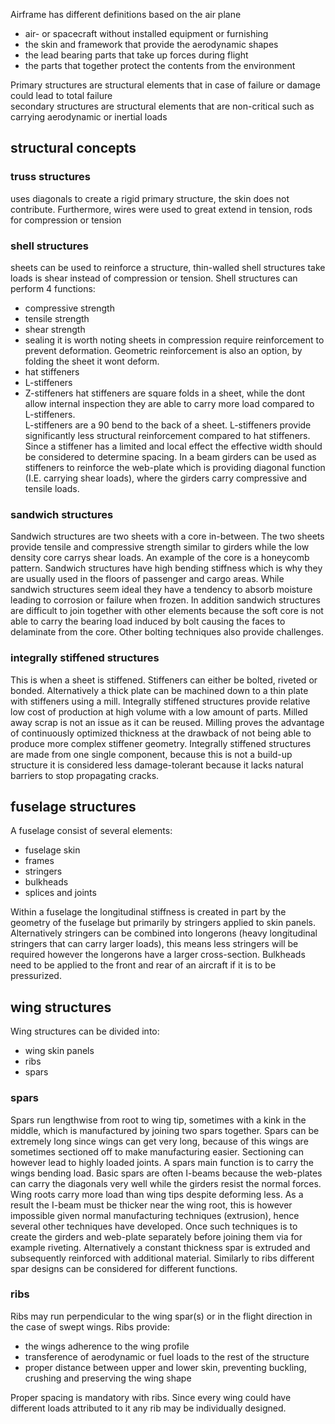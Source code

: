 Airframe has different definitions based on the air plane
- air- or spacecraft without installed equipment or furnishing
- the skin and framework that provide the aerodynamic shapes
- the lead bearing parts that take up forces during flight
- the parts that together protect the contents from the environment

Primary structures are structural elements that in case of failure or damage could lead to total failure  
secondary structures are structural elements that are non-critical such as carrying aerodynamic or inertial loads

## structural concepts 

### truss structures
uses diagonals to create a rigid primary structure, the skin does not contribute. 
Furthermore, wires were used to great extend in tension, rods for compression or tension

### shell structures
sheets can be used to reinforce a structure, thin-walled shell structures take loads is shear instead of compression or tension.
Shell structures can perform 4 functions:
- compressive strength
- tensile strength
- shear strength 
- sealing
it is worth noting sheets in compression require reinforcement to prevent deformation. Geometric reinforcement is also an option, by folding the sheet it wont deform.
- hat stiffeners
- L-stiffeners
- Z-stiffeners
hat stiffeners are square folds in a sheet, while the dont allow internal inspection they are able to carry more load compared to L-stiffeners.  
L-stiffeners are a 90 bend to the back of a sheet. L-stiffeners provide significantly less structural reinforcement compared to hat stiffeners.  
Since a stiffener has a limited and local effect the effective width should be considered to determine spacing.
In a beam girders can be used as stiffeners to reinforce the web-plate which is providing diagonal function (I.E. carrying shear loads), where the girders carry compressive and tensile loads.

### sandwich structures
Sandwich structures are two sheets with a core in-between. The two sheets provide tensile and compressive strength similar to girders while the low density core carrys shear loads.
An example of the core is a honeycomb pattern.
Sandwich structures have high bending stiffness which is why they are usually used in the floors of passenger and cargo areas.
While sandwich structures seem ideal they have a tendency to absorb moisture leading to corrosion or failure when frozen.
In addition sandwich structures are difficult to join together with other elements because the soft core is not able to carry the bearing load induced by bolt causing the faces to delaminate from the core.
Other bolting techniques also provide challenges.

### integrally stiffened structures
This is when a sheet is stiffened. Stiffeners can either be bolted, riveted or bonded.
Alternatively a thick plate can be machined down to a thin plate with stiffeners using a mill.
Integrally stiffened structures provide relative low cost of production at high volume with a low amount of parts.
Milled away scrap is not an issue as it can be reused.
Milling proves the advantage of continuously optimized thickness at the drawback of not being able to produce more complex stiffener geometry.
Integrally stiffened structures are made from one single component, because this is not a build-up structure it is considered less damage-tolerant because it lacks natural barriers to stop propagating cracks.


## fuselage structures 

A fuselage consist of several elements:
- fuselage skin 
- frames
- stringers
- bulkheads
- splices and joints

Within a fuselage the longitudinal stiffness is created in part by the geometry of the fuselage but primarily by stringers applied to skin panels.
Alternatively stringers can be combined into longerons (heavy longitudinal stringers that can carry larger loads), this means less stringers will be required however the longerons have a larger cross-section.
Bulkheads need to be applied to the front and rear of an aircraft if it is to be pressurized.

## wing structures

Wing structures can be divided into:
- wing skin panels 
- ribs
- spars

### spars
Spars run lengthwise from root to wing tip, sometimes with a kink in the middle, which is manufactured by joining two spars together.
Spars can be extremely long since wings can get very long, because of this wings are sometimes sectioned off to make manufacturing easier.
Sectioning can however lead to highly loaded joints.
A spars main function is to carry the wings bending load.
Basic spars are often I-beams because the web-plates can carry the diagonals very well while the girders resist the normal forces.
Wing roots carry more load than wing tips despite deforming less.
As a result the I-beam must be thicker near the wing root, this is however impossible given normal manufacturing techniques (extrusion), hence several other techniques have developed.
Once such techniques is to create the girders and web-plate separately before joining them via for example riveting.
Alternatively a constant thickness spar is extruded and subsequently reinforced with additional material.
Similarly to ribs different spar designs can be considered for different functions.

### ribs
Ribs may run perpendicular to the wing spar(s) or in the flight direction in the case of swept wings.
Ribs provide:
- the wings adherence to the wing profile
- transference of aerodynamic or fuel loads to the rest of the structure
- proper distance between upper and lower skin, preventing buckling, crushing and preserving the wing shape

Proper spacing is mandatory with ribs.
Since every wing could have different loads attributed to it any rib may be individually designed.

